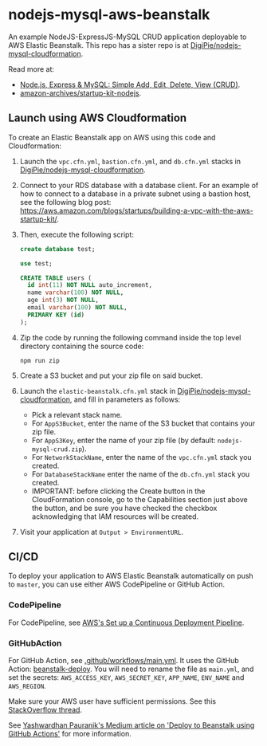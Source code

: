 # nodejs-mysql-aws-beanstalk

An example NodeJS-ExpressJS-MySQL CRUD application deployable to AWS Elastic Beanstalk. This repo has a sister repo is at [DigiPie/nodejs-mysql-cloudformation](https://github.com/DigiPie/nodejs-mysql-cloudformation).

Read more at: 

- [Node.js, Express & MySQL: Simple Add, Edit, Delete, View (CRUD)](http://blog.chapagain.com.np/node-js-express-mysql-simple-add-edit-delete-view-crud/).
- [amazon-archives/startup-kit-nodejs](https://github.com/amazon-archives/startup-kit-nodejs).

## Launch using AWS Cloudformation

To create an Elastic Beanstalk app on AWS using this code and Cloudformation:

1. Launch the `vpc.cfn.yml`, `bastion.cfn.yml`, and `db.cfn.yml` stacks in [DigiPie/nodejs-mysql-cloudformation](https://github.com/DigiPie/nodejs-mysql-cloudformation).

2. Connect to your RDS database with a database client. For an example of how to connect
to a database in a private subnet using a bastion host, see the following blog post:
https://aws.amazon.com/blogs/startups/building-a-vpc-with-the-aws-startup-kit/.

3. Then, execute the following script:
    ```sql
    create database test;

    use test;

    CREATE TABLE users (
      id int(11) NOT NULL auto_increment,
      name varchar(100) NOT NULL,
      age int(3) NOT NULL,
      email varchar(100) NOT NULL,
      PRIMARY KEY (id)
    );
    ```

4. Zip the code by running the following command inside the top level directory containing the source code:
    ```shell
    npm run zip
    ```

5. Create a S3 bucket and put your zip file on said bucket.
6. Launch the `elastic-beanstalk.cfn.yml` stack in [DigiPie/nodejs-mysql-cloudformation](https://github.com/DigiPie/nodejs-mysql-cloudformation), and fill in parameters as follows:

      - Pick a relevant stack name.
      - For `AppS3Bucket`, enter the name of the S3 bucket that contains your zip file.
      - For `AppS3Key`, enter the name of your zip file (by default: `nodejs-mysql-crud.zip`).
      - For `NetworkStackName`, enter the name of the `vpc.cfn.yml` stack you created.
      - For `DatabaseStackName` enter the name of the `db.cfn.yml` stack you created.
      - IMPORTANT: before clicking the Create button in the CloudFormation console, go to the Capabilities section just above the button, and be sure you have checked the checkbox acknowledging that IAM resources will be created.
7. Visit your application at `Output > EnvironmentURL`.

## CI/CD

To deploy your application to AWS Elastic Beanstalk automatically on push to `master`, you can use either AWS CodePipeline or GitHub Action.

### CodePipeline

For CodePipeline, see [AWS's Set up a Continuous Deployment Pipeline](https://aws.amazon.com/getting-started/hands-on/continuous-deployment-pipeline/).

### GitHubAction

For GitHub Action, see [.github/workflows/main.yml](.github/workflows/main.yml.example). It uses the GitHub Action: [beanstalk-deploy](https://github.com/marketplace/actions/beanstalk-deploy). You will need to rename the file as `main.yml`, and set the secrets: `AWS_ACCESS_KEY`, `AWS_SECRET_KEY`, `APP_NAME`, `ENV_NAME` and `AWS_REGION`.

Make sure your AWS user have sufficient permissions. See this [StackOverflow thread](https://stackoverflow.com/questions/12086198/error-while-deploying-web-application-to-amazon-elastic-beanstalk).

See [Yashwardhan Pauranik's Medium article on 'Deploy to Beanstalk using GitHub Actions'](https://medium.com/commutatus/deploy-to-beanstalk-using-github-actions-20c03e094bf9) for more information.